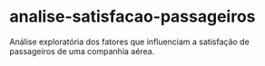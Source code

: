# analise-satisfacao-passageiros
Análise exploratória dos fatores que influenciam a satisfação de passageiros de uma companhia aérea.
